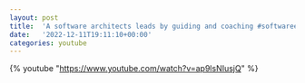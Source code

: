 ```yaml
---
layout: post
title:  'A software architects leads by guiding and coaching #softwareengineering'
date:   '2022-12-11T19:11:10+00:00'
categories: youtube
---
```

{% youtube  "https://www.youtube.com/watch?v=ap9lsNIusjQ" %}
<br />


